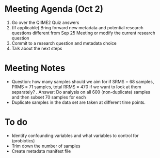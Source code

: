 # Meeting Agenda (Oct 2)
1. Go over the QIIME2 Quiz answers
2. (If applicable) Bring forward new metadata and potential research questions different from Sep 25 Meeting or modify the current research question
3. Commit to a research question and metadata choice
4. Talk about the next steps

# Meeting Notes
* Question: how many samples should we aim for if SRMS = 68 samples, PRMS = 71 samples, total RRMS = 470 if we want to look at them separately? . Answer: Do analysis on all 600 (non-duplicate) samples and then subset 70 samples for each
* Duplicate samples in the data set are taken at different time points.

# To do
* Identify confounding variables and what variables to control for (probiotics)
* Trim down the number of samples
* Create metadata manifest file

